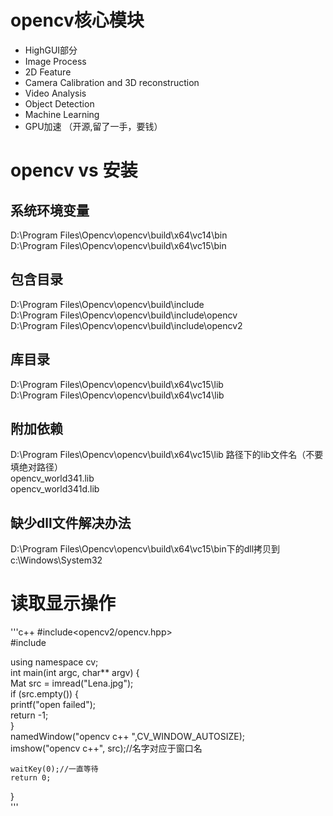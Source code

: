 # opencv核心模块
* HighGUI部分
* Image Process
* 2D Feature
* Camera Calibration and 3D reconstruction
* Video Analysis
* Object Detection
* Machine Learning
* GPU加速 （开源,留了一手，要钱）
  
#  opencv vs 安装
## 系统环境变量
  D:\Program Files\Opencv\opencv\build\x64\vc14\bin  
  D:\Program Files\Opencv\opencv\build\x64\vc15\bin     
## 包含目录
  D:\Program Files\Opencv\opencv\build\include   
  D:\Program Files\Opencv\opencv\build\include\opencv  
  D:\Program Files\Opencv\opencv\build\include\opencv2    
## 库目录
  D:\Program Files\Opencv\opencv\build\x64\vc15\lib  
  D:\Program Files\Opencv\opencv\build\x64\vc14\lib   
## 附加依赖
  D:\Program Files\Opencv\opencv\build\x64\vc15\lib 路径下的lib文件名（不要填绝对路径）   
  opencv_world341.lib  
  opencv_world341d.lib  
## 缺少dll文件解决办法  
  D:\Program Files\Opencv\opencv\build\x64\vc15\bin下的dll拷贝到   
  c:\Windows\System32  

# 读取显示操作
'''c++
#include<opencv2/opencv.hpp>  
#include<iostream>   
  
using namespace cv;  
int main(int argc, char** argv) {  
	Mat src = imread("Lena.jpg");   
	if (src.empty()) {  
		printf("open failed");  
		return -1;  
	}  
	namedWindow("opencv c++ ",CV_WINDOW_AUTOSIZE);  
	imshow("opencv c++", src);//名字对应于窗口名  
	  
	waitKey(0);//一直等待  
	return 0;  
}   
'''
